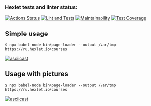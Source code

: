 ### Hexlet tests and linter status:
[![Actions Status](https://github.com/anatolyburtsev/frontend-testing-react-project-lvl1/workflows/hexlet-check/badge.svg)](https://github.com/anatolyburtsev/frontend-testing-react-project-lvl1/actions)
[![Lint and Tests](https://github.com/anatolyburtsev/frontend-testing-react-project-lvl1/actions/workflows/base-check.yml/badge.svg)](https://github.com/anatolyburtsev/frontend-testing-react-project-lvl1/actions/workflows/base-check.yml)
[![Maintainability](https://api.codeclimate.com/v1/badges/701fae47a20a9a7ca6f8/maintainability)](https://codeclimate.com/github/anatolyburtsev/frontend-testing-react-project-lvl1/maintainability)
[![Test Coverage](https://api.codeclimate.com/v1/badges/701fae47a20a9a7ca6f8/test_coverage)](https://codeclimate.com/github/anatolyburtsev/frontend-testing-react-project-lvl1/test_coverage)

## Simple usage

```shell
$ npx babel-node bin/page-loader --output /var/tmp https://ru.hexlet.io/courses
```
[![asciicast](https://asciinema.org/a/821Em3xcEIJlbmxjcrXvUyYvA.svg)](https://asciinema.org/a/821Em3xcEIJlbmxjcrXvUyYvA)

## Usage with pictures
```shell
$ npx babel-node bin/page-loader --output /var/tmp https://ru.hexlet.io/courses
```
[![asciicast](https://asciinema.org/a/SDBc9nRKAObUrkq8FnfD1Vaap.svg)](https://asciinema.org/a/SDBc9nRKAObUrkq8FnfD1Vaap)